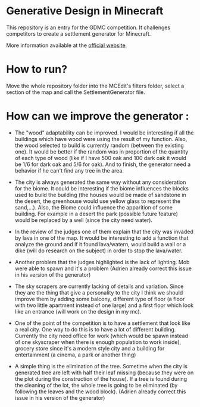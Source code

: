 # Generative Design in Minecraft

This repository is an entry for the GDMC competition. It challenges competitors to create a settlement generator for Minecraft.

More information available at the [official website](http://gendesignmc.engineering.nyu.edu).

# How to run?

Move the whole repository folder into the MCEdit's filters folder, select a section of the map and call the SettlementGenerator file.

# How can we improve the generator :

- The "wood" adaptability can be improved. I would be interesting if all the buildings which have wood were using the result of my function. Also, the wood selected to build is currently random (between the existing one). It would be better if the random was in proportion of the quantity of each type of wood (like if I have 500 oak and 100 dark oak it would be 1/6 for dark oak and 5/6 for oak). And to finish, the generator need a behavior if he can't find any tree in the area.

- The city is always generated the same way without any consideration for the biome. It could be interesting if the biome influences the blocks used to build the building (the houses would be made of sandstone in the desert, the greenhouse would use yellow glass to represent the sand,...). Also, the Biome could influence the apparition of some building. For example in a desert the park (possible future feature) would be replaced by a well (since the city need water).

- In the review of the judges one of them explain that the city was invaded by lava in one of the map. It would be interesting to add a function that analyze the ground and if it found lava/watern, would build a wall or a dike (will do research on the subject) in order to stop the lava/water.

- Another problem that the judges highlighted is the lack of lighting. Mob were able to spawn and it's a problem (Adrien already correct this issue in his version of the generator)

- The sky scrapers are currently lacking of details and variation. Since they are the thing that give a personality to the city I think we should improve them by adding some balcony, different type of floor (a floor with two little apartment instead of one large) and a first floor which look like an entrance (will work on the design in my mc).

- One of the point of the competition is to have a settlement that look like a real city. One way to do this is to have a lot of different building. Currently the city need office for work (which would be spawn instead of one skyscraper when there is enough population to work inside), grocery store since it's a modern style city and a building for entertainment (a cinema, a park or another thing) 

- A simple thing is the elimination of the tree. Sometime when the city is generated tree are left with half their leaf missing (because they were on the plot during the construction of the house). If a tree is found during the cleaning of the lot, the whole tree is going to be eliminated (by following the leaves and the wood block). (Adrien already correct this issue in his version of the generator)
